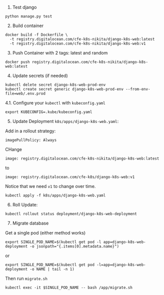 1. Test django

```
python manage.py test
```

2. Build container

```
docker build -f Dockerfile \
  -t registry.digitalocean.com/cfe-k8s-nikita/django-k8s-web:latest 
  -t registry.digitalocean.com/cfe-k8s-nikita/django-k8s-web:v1 
```

3. Push Container with 2 tags: latest and random

```
docker push registry.digitalocean.com/cfe-k8s-nikita/django-k8s-web:latest
```

4. Update secrets (if needed)

```
kubectl delete secret django-k8s-web-prod-env
kubectl create secret generic django-k8s-web-prod-env --from-env-file=web/.env.prod

```
4.1. Configure your `kubectl` with `kubeconfig.yaml`
```
export KUBECONFIG=.kube/kubeconfig.yaml
```


5. Update Deployment `k8s/apps/django-k8s-web.yaml`:

Add in a rollout strategy:


`imagePullPolicy: Always`

CHange 
```
image: registry.digitalocean.com/cfe-k8s-nikita/django-k8s-web:latest
```
to

```
image: registry.digitalocean.com/cfe-k8s/django-k8s-web:v1 
```
Notice that we need `v1` to change over time.


```
kubectl apply -f k8s/apps/django-k8s-web.yaml
```

6. Roll Update:
```
kubectl rollout status deployment/django-k8s-web-deployment
```
7. Migrate database

Get a single pod (either method works)

```
export SINGLE_POD_NAME=$(kubectl get pod -l app=django-k8s-web-deployment -o jsonpath="{.items[0].metadata.name}")
```
or 
```
export SINGLE_POD_NAME=$(kubectl get pod -l=app=django-k8s-web-deployment -o NAME | tail -n 1)
```

Then run `migrate.sh` 

```
kubectl exec -it $SINGLE_POD_NAME -- bash /app/migrate.sh
```